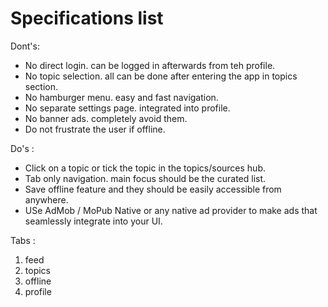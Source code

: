 # Specifications list

Dont's:

- No direct login. can be logged in afterwards from teh profile.
- No topic selection. all can be done after entering the app in topics section.
- No hamburger menu. easy and fast navigation.
- No separate settings page. integrated into profile.
- No banner ads. completely avoid them.
- Do not frustrate the user if offline.

 Do's :

- Click on a topic or tick the topic in the topics/sources hub.
- Tab only navigation. main focus should be the curated list.
- Save offline feature and they should be easily accessible from anywhere.
- USe AdMob / MoPub Native or any native ad provider to make ads that seamlessly integrate into your UI.

Tabs :

1. feed
2. topics
3. offline
4. profile
